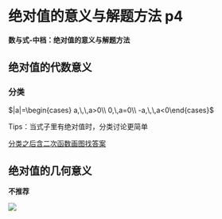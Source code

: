 # 绝对值的意义与解题方法 p4

**数与式-中档：绝对值的意义与解题方法**

## 绝对值的代数意义

### 分类

$|a|=\begin{cases} a,\,\,a>0\\ 0,\,a=0\\ -a,\,\,a<0\end{cases}$

Tips：当式子里有绝对值时，分类讨论更简单

[分类之后含二次函数画图找答案](/math/p3.html#%E6%89%A9%E5%B1%95)

## 绝对值的几何意义

**不推荐**

![](https://p2.myzwq.com/i/PicGo/202301301514965.png)

